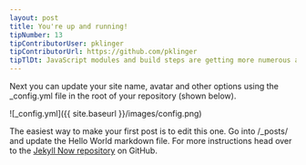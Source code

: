 ```yaml
---
layout: post
title: You're up and running!
tipNumber: 13
tipContributorUser: pklinger 
tipContributorUrl: https://github.com/pklinger 
tipTlDt: JavaScript modules and build steps are getting more numerous and complicated, but what about boilerplate in new frameworks?
---
```


Next you can update your site name, avatar and other options using the _config.yml file in the root of your repository (shown below).

![_config.yml]({{ site.baseurl }}/images/config.png)

The easiest way to make your first post is to edit this one. Go into /_posts/ and update the Hello World markdown file. For more instructions head over to the [Jekyll Now repository](https://github.com/barryclark/jekyll-now) on GitHub.